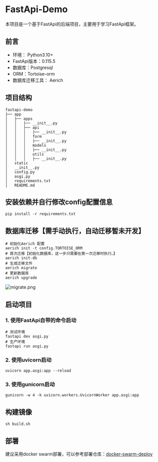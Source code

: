 # FastApi-Demo
本项目是一个基于FastApi的后端项目，主要用于学习FastApi框架。

## 前言

- 环境： Python3.10+
- FastApi版本：0.115.5
- 数据库：Postgresql
- ORM：Tortoise-orm
- 数据库迁移工具： Aerich

## 项目结构

```
fastapi-demo
├── app
│   ├── apps
│   │   ├── __init__.py
│   │   ├── api
│   │   │   ├── __init__.py
│   │   │   form
│   │   │   ├── __init__.py
│   │   │   models
│   │   │   ├── __init__.py
│   │   │   utils
│   │   │   ├── __init__.py
│   static
│   __init__.py
│   config.py
│   asgi.py
│   requirements.txt
│   README.md
```

## 安装依赖并自行修改config配置信息
```shell
pip install -r requirements.txt
```

## 数据库迁移【需手动执行，自动迁移暂未开发】
```shell
# 初始化Aerich 配置
aerich init -t config.TORTOISE_ORM
# 首次迁移【初始化数据库，这一步只需要在第一次迁移时执行。】
aerich init-db
# 生成迁移文件
aerich migrate
# 更新数据库
aerich upgrade
```
![migrate.png](static/images/migrate.png)

## 启动项目
### 1. 使用FastApi自带的命令启动
```shell
# 测试环境
fastapi dev asgi.py
# 生产环境
fastapi run asgi.py
```
### 2. 使用uvicorn启动
```shell
uvicorn app.asgi:app --reload
```
### 3. 使用gunicorn启动
```shell
gunicorn -w 4 -k uvicorn.workers.UvicornWorker app.asgi:app
```

## 构建镜像
```shell
sh build.sh
```

## 部署
建议采用docker swarm部署，可以参考部署仓库：[docker-swarm-deploy](https://github.com/snails-za/fastapi_demo_deploy)




